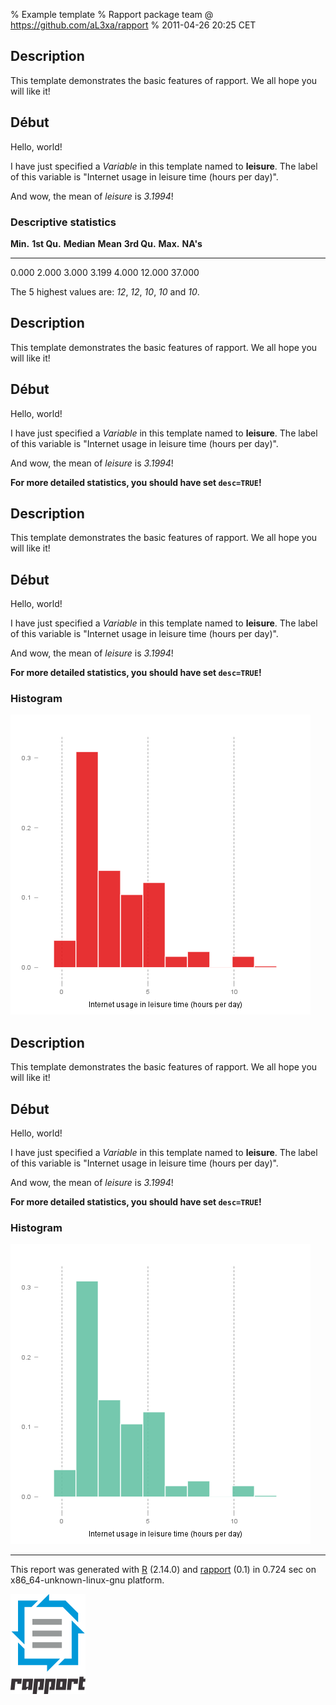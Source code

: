 % Example template
% Rapport package team @ https://github.com/aL3xa/rapport
% 2011-04-26 20:25 CET

Description
-----------

This template demonstrates the basic features of rapport. We all hope
you will like it!

Début
-----

Hello, world!

I have just specified a *Variable* in this template named to
**leisure**. The label of this variable is "Internet usage in leisure
time (hours per day)".

And wow, the mean of *leisure* is *3.1994*!

### Descriptive statistics

  **Min.**   **1st Qu.**   **Median**   **Mean**   **3rd Qu.**   **Max.**   **NA's**
  ---------- ------------- ------------ ---------- ------------- ---------- ----------
  0.000      2.000         3.000        3.199      4.000         12.000     37.000

The 5 highest values are: *12*, *12*, *10*, *10* and *10*.

Description
-----------

This template demonstrates the basic features of rapport. We all hope
you will like it!

Début
-----

Hello, world!

I have just specified a *Variable* in this template named to
**leisure**. The label of this variable is "Internet usage in leisure
time (hours per day)".

And wow, the mean of *leisure* is *3.1994*!

**For more detailed statistics, you should have set `desc=TRUE`!**

Description
-----------

This template demonstrates the basic features of rapport. We all hope
you will like it!

Début
-----

Hello, world!

I have just specified a *Variable* in this template named to
**leisure**. The label of this variable is "Internet usage in leisure
time (hours per day)".

And wow, the mean of *leisure* is *3.1994*!

**For more detailed statistics, you should have set `desc=TRUE`!**

### Histogram

[![image](ae1d2677d19224aec6e79aa6edd92e0e.png)](ae1d2677d19224aec6e79aa6edd92e0e-hires.png)

Description
-----------

This template demonstrates the basic features of rapport. We all hope
you will like it!

Début
-----

Hello, world!

I have just specified a *Variable* in this template named to
**leisure**. The label of this variable is "Internet usage in leisure
time (hours per day)".

And wow, the mean of *leisure* is *3.1994*!

**For more detailed statistics, you should have set `desc=TRUE`!**

### Histogram

[![image](7779958734926ffb57756d6c1d01b75b.png)](7779958734926ffb57756d6c1d01b75b-hires.png)

* * * * *

This report was generated with [R](http://www.r-project.org/) (2.14.0)
and [rapport](http://al3xa.github.com/rapport/) (0.1) in 0.724 sec on
x86\_64-unknown-linux-gnu platform.

![image](images/logo.png)
